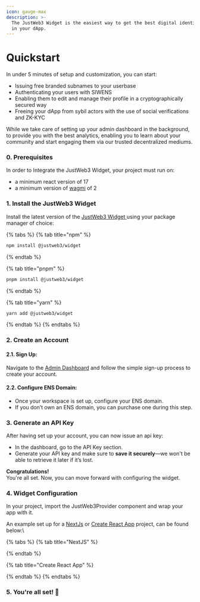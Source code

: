 ```yaml
---
icon: gauge-max
description: >-
  The JustWeb3 Widget is the easiest way to get the best digital identity suite
  in your dApp.
---
```


# Quickstart

In under 5 minutes of setup and customization, you can start:

* Issuing free branded subnames to your userbase
* Authenticating your users with SIWENS
* Enabling them to edit and manage their profile in a cryptographically secured way
* Freeing your dApp from sybil actors with the use of social verifications and ZK-KYC

While we take care of setting up your admin dashboard in the background, to provide you with the best analytics, enabling you to learn about your community and start engaging them via our trusted decentralized mediums.

### 0. Prerequisites

In order to Integrate the JustWeb3 Widget, your project must run on:

* a minimum react version of 17
* a minimum version of [wagmi](https://wagmi.sh/) of 2

### 1. Install the JustWeb3 Widget

Install the latest version of the [JustWeb3 Widget ](https://www.npmjs.com/package/@justweb3/widget)using your package manager of choice:

{% tabs %}
{% tab title="npm" %}
```bash
npm install @justweb3/widget
```
{% endtab %}

{% tab title="pnpm" %}
```bash
pnpm install @justweb3/widget
```
{% endtab %}

{% tab title="yarn" %}
```bash
yarn add @justweb3/widget
```
{% endtab %}
{% endtabs %}

### 2. Create an Account

#### 2.1. Sign Up:

Navigate to the [Admin Dashboard](https://dashboard.justaname.id/) and follow the simple sign-up process to create your account.

#### 2.2. Configure ENS Domain:

* Once your workspace is set up, configure your ENS domain.
* If you don’t own an ENS domain, you can purchase one during this step.

### 3. Generate an API Key

After having set up your account, you can now issue an api key:

* In the dashboard, go to the API Key section.
* Generate your API key and make sure to **save it securely**—we won't be able to retrieve it later if it’s lost.

**Congratulations!**\
You're all set. Now, you can move forward with configuring the widget.

### 4. Widget Configuration

In your project, import the JustWeb3Provider component and wrap your app with it.

An example set up for a [NextJs](https://nextjs.org/) or [Create React App](https://create-react-app.dev/) project, can be found below:\


{% tabs %}
{% tab title="NextJS" %}

{% endtab %}

{% tab title="Create React App" %}

{% endtab %}
{% endtabs %}



### 5. You're all set!  🎉

